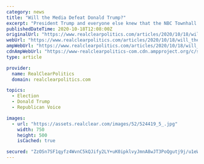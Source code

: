 ```yaml
---
category: news
title: "Will the Media Defeat Donald Trump?"
excerpt: "President Trump and everyone else knew that the NBC Townhall exposition would be contentious and that the ABC Townhall with Joe Biden, broadcast at the same time, would be gentle. And"
publishedDateTime: 2020-10-18T12:08:00Z
originalUrl: "https://www.realclearpolitics.com/articles/2020/10/18/will_the_media_defeat_donald_trump_144476.html"
webUrl: "https://www.realclearpolitics.com/articles/2020/10/18/will_the_media_defeat_donald_trump_144476.html"
ampWebUrl: "https://www.realclearpolitics.com/articles/2020/10/18/will_the_media_defeat_donald_trump_144476.amp.html"
cdnAmpWebUrl: "https://www-realclearpolitics-com.cdn.ampproject.org/c/s/www.realclearpolitics.com/articles/2020/10/18/will_the_media_defeat_donald_trump_144476.amp.html"
type: article

provider:
  name: RealClearPolitics
  domain: realclearpolitics.com

topics:
  - Election
  - Donald Trump
  - Republican Voice

images:
  - url: "https://assets.realclear.com/images/52/524419_5_.jpg"
    width: 750
    height: 500
    isCached: true

secured: "ZzOSn7SF1qyfz4WvnC5kQJify2LY+uK0ipklvyJmnA8wJT3PoQgutj9j/u1eWwpvE/4/kOqkb6pQvfCxQSGesRU+e3NwlzZTly5rgr+0Y4dpkSxP0Wd2k/lyP1Fn1FtD8PkS3yr8K8bepVF80MuJ5mu1A2kahvk8uWbERNEVqw3IQlPBLjavlcoGmFbH4DSuNKzdyj7eKTzG0E639F5xi6h7OFzPSkraR30goyEsB8gMPZpIg5ITfyyNdtiUAJj6hwgkKECZBk/Jmla+NbdjcbiyBivBz8NAGGdTuVA14WQ0PwXPhglt9ZXABqSgEWVRWbXW3cVDsS+uEBENJbV1KloXfpEXHnohIaZfq7L1yEU=;UhTC6G7URVONDC80bC8xmQ=="
---
```


